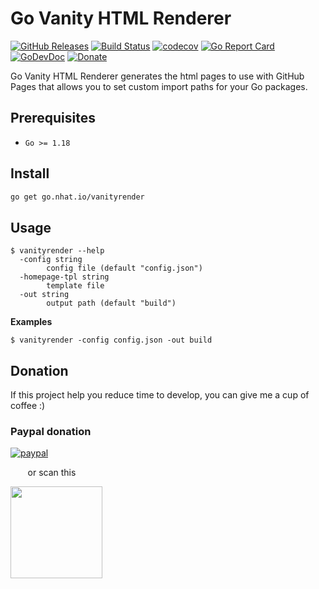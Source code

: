 # Go Vanity HTML Renderer

[![GitHub Releases](https://img.shields.io/github/v/release/nhatthm/govanityrender)](https://github.com/nhatthm/govanityrender/releases/latest)
[![Build Status](https://github.com/nhatthm/govanityrender/actions/workflows/docker-dev.yaml/badge.svg)](https://github.com/nhatthm/govanityrender/actions/workflows/docker-dev.yaml)
[![codecov](https://codecov.io/gh/nhatthm/govanityrender/branch/master/graph/badge.svg?token=eTdAgDE2vR)](https://codecov.io/gh/nhatthm/govanityrender)
[![Go Report Card](https://goreportcard.com/badge/go.nhat.io/vanityrender)](https://goreportcard.com/report/go.nhat.io/vanityrender)
[![GoDevDoc](https://img.shields.io/badge/dev-doc-00ADD8?logo=go)](https://pkg.go.dev/go.nhat.io/vanityrender)
[![Donate](https://img.shields.io/badge/Donate-PayPal-green.svg)](https://www.paypal.com/donate/?hosted_button_id=PJZSGJN57TDJY)

Go Vanity HTML Renderer generates the html pages to use with GitHub Pages that allows you to set custom import paths for your Go packages.

## Prerequisites

- `Go >= 1.18`

## Install

```bash
go get go.nhat.io/vanityrender
```

## Usage

```shell
$ vanityrender --help
  -config string
    	config file (default "config.json")
  -homepage-tpl string
    	template file
  -out string
    	output path (default "build")
```

**Examples**

```text
$ vanityrender -config config.json -out build
```

## Donation

If this project help you reduce time to develop, you can give me a cup of coffee :)

### Paypal donation

[![paypal](https://www.paypalobjects.com/en_US/i/btn/btn_donateCC_LG.gif)](https://www.paypal.com/donate/?hosted_button_id=PJZSGJN57TDJY)

&nbsp;&nbsp;&nbsp;&nbsp;&nbsp;&nbsp;&nbsp;or scan this

<img src="https://user-images.githubusercontent.com/1154587/113494222-ad8cb200-94e6-11eb-9ef3-eb883ada222a.png" width="147px" />
